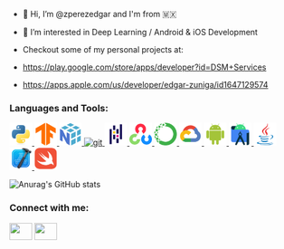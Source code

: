 - 👋 Hi, I’m @zperezedgar and I'm from 🇲🇽
- 👀 I’m interested in Deep Learning / Android & iOS Development

- Checkout some of my personal projects at:
- https://play.google.com/store/apps/developer?id=DSM+Services
- https://apps.apple.com/us/developer/edgar-zuniga/id1647129574

<h3 align="left">Languages and Tools:</h3>
<p align="left">
  </a>
  <a href="https://www.python.org" target="_blank"> <img src="https://github.com/devicons/devicon/blob/master/icons/python/python-original.svg" alt="python" width="40" height="40"/> </a>
  <a href="https://www.tensorflow.org/" target="_blank"> <img src="https://github.com/devicons/devicon/blob/master/icons/tensorflow/tensorflow-original.svg" alt="TensorFlow" width="40" height="40"/> </a> 
  <a href="https://numpy.org/" target="_blank"> <img src="https://github.com/devicons/devicon/blob/master/icons/numpy/numpy-original.svg" alt="NumPy" width="40" height="40"/> </a> 
  <a href="https://git-scm.com/" target="_blank"> <img src="https://www.vectorlogo.zone/logos/git-scm/git-scm-icon.svg" alt="git" width="40" height="40"/> </a> 
  <a href="https://pandas.pydata.org/" target="_blank"> <img src="https://github.com/devicons/devicon/blob/master/icons/pandas/pandas-original.svg" alt="pandas" width="40" height="40"/> </a> 
  <a href="https://opencv.org/" target="_blank"> <img src="https://github.com/devicons/devicon/blob/master/icons/opencv/opencv-original.svg" alt="OpenCV" width="40" height="40"/> </a> 
  <a href="https://www.anaconda.com/" target="_blank"> <img src="https://github.com/devicons/devicon/blob/master/icons/anaconda/anaconda-original.svg" alt="anaconda" width="40" height="40"/> </a> 
  <a href="https://cloud.google.com/" target="_blank"> <img src="https://github.com/devicons/devicon/blob/master/icons/googlecloud/googlecloud-original.svg" alt="GCloud" width="40" height="40"/> </a> 
  <a href="https://www.android.com/" target="_blank"> <img src="https://github.com/devicons/devicon/blob/master/icons/android/android-original.svg" alt="Android" width="40" height="40"/> </a> 
  <a href="https://developer.android.com/studio" target="_blank"> <img src="https://github.com/devicons/devicon/blob/master/icons/androidstudio/androidstudio-original.svg" alt="Android studio" width="40" height="40"/> </a>
  <a href="https://developer.android.com/studio/write/java8-support" target="_blank"> <img src="https://github.com/devicons/devicon/blob/master/icons/java/java-original.svg" alt="Java" width="40" height="40"/> </a> 
  <a href="https://developer.apple.com/xcode/" target="_blank"> <img src="https://github.com/devicons/devicon/blob/master/icons/xcode/xcode-original.svg" alt="XCode" width="40" height="40"/> </a> 
  <a href="https://www.swift.com/" target="_blank"> <img src="https://github.com/devicons/devicon/blob/master/icons/swift/swift-original.svg" alt="Swift" width="40" height="40"/> </a> 
  </p>

![Anurag's GitHub stats](https://github-readme-stats.vercel.app/api?username=zperezedgar&count_private=true&show_icons=true)

<!----
[![Top Langs](https://github-readme-stats.vercel.app/api/top-langs/?username=zperezedgar&count_private=true)](https://github.com/zperezedgar/github-readme-stats)
--->

<!----
![badges1](https://dev-to-uploads.s3.amazonaws.com/uploads/articles/6n8fc8zw8pawxveffitx.png)
--->

<!---- 🌱 I’m currently learning ...
- 💞️ I’m looking to collaborate on:--->

<!----
- 📫 contact me at: 
- zperezedgar@gmail.com
- https://www.linkedin.com/in/zperezedgar/
--->

<h3 align="left">Connect with me:</h3>
<p align="left">
<a href="mailto:zperezedgar@gmail.com" target="blank"><img align="center" src="https://cdn.jsdelivr.net/npm/simple-icons@3.0.1/icons/gmail.svg" alt="" height="30" width="40" /></a>
<a href="https://www.linkedin.com/in/zperezedgar/" target="blank"><img align="center" src="https://cdn.jsdelivr.net/npm/simple-icons@3.0.1/icons/linkedin.svg" alt="" height="30" width="40" /></a>
</p>


<!---
zperezedgar/zperezedgar is a ✨ special ✨ repository because its `README.md` (this file) appears on your GitHub profile.
You can click the Preview link to take a look at your changes.
--->
